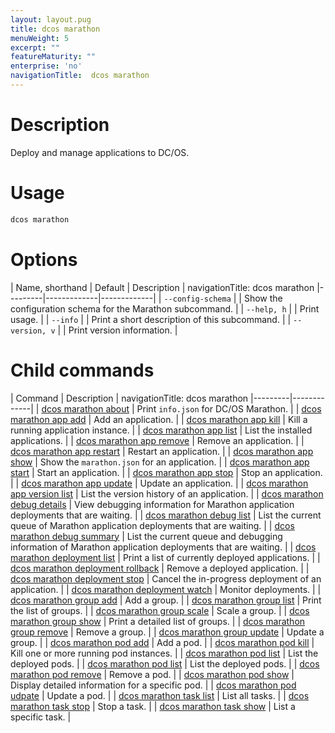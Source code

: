 ```yaml
---
layout: layout.pug
title: dcos marathon
menuWeight: 5
excerpt: ""
featureMaturity: ""
enterprise: 'no'
navigationTitle:  dcos marathon
---
```


<!-- This source repo for this topic is https://github.com/dcos/dcos-docs -->


# Description
Deploy and manage applications to DC/OS.

# Usage

```bash
dcos marathon
```

# Options

| Name, shorthand | Default | Description |
navigationTitle:  dcos marathon
|---------|-------------|-------------|
| `--config-schema`   |             |  Show the configuration schema for the Marathon subcommand. |
| `--help, h`   |             |  Print usage. |
| `--info`   |             |  Print a short description of this subcommand. |
| `--version, v`   |             | Print version information. |

# Child commands

| Command | Description |
navigationTitle:  dcos marathon
|---------|-------------|
| [dcos marathon about](/docs/1.10/cli/command-reference/dcos-marathon/dcos-marathon-about/)   | Print `info.json` for DC/OS Marathon. | 
| [dcos marathon app add](/docs/1.10/cli/command-reference/dcos-marathon/dcos-marathon-app-add/)   |  Add an application. | 
| [dcos marathon app kill](/docs/1.10/cli/command-reference/dcos-marathon/dcos-marathon-app-kill/)   | Kill a running application instance.  | 
| [dcos marathon app list](/docs/1.10/cli/command-reference/dcos-marathon/dcos-marathon-app-list/)   | List the installed applications.  | 
| [dcos marathon app remove](/docs/1.10/cli/command-reference/dcos-marathon/dcos-marathon-app-remove/)   |  Remove an application. | 
| [dcos marathon app restart](/docs/1.10/cli/command-reference/dcos-marathon/dcos-marathon-app-restart/)   | Restart an application.  | 
| [dcos marathon app show](/docs/1.10/cli/command-reference/dcos-marathon/dcos-marathon-app-show/)   | Show the `marathon.json` for an  application.  | 
| [dcos marathon app start](/docs/1.10/cli/command-reference/dcos-marathon/dcos-marathon-app-start/)   | Start an application.  | 
| [dcos marathon app stop](/docs/1.10/cli/command-reference/dcos-marathon/dcos-marathon-app-stop/)   | Stop an application.  | 
| [dcos marathon app update](/docs/1.10/cli/command-reference/dcos-marathon/dcos-marathon-app-update/)   | Update an application.  | 
| [dcos marathon app version list](/docs/1.10/cli/command-reference/dcos-marathon/dcos-marathon-app-version-list/)   | List the version history of an application.  | 
| [dcos marathon debug details](/docs/1.10/cli/command-reference/dcos-marathon/dcos-marathon-debug-details/) | View debugging information for Marathon application deployments that are waiting.  | 
| [dcos marathon debug list](/docs/1.10/cli/command-reference/dcos-marathon/dcos-marathon-debug-list/)   | List the current queue of Marathon application deployments that are waiting.  | 
| [dcos marathon debug summary](/docs/1.10/cli/command-reference/dcos-marathon/dcos-marathon-debug-summary/)   | List the current queue and debugging information of Marathon application deployments that are waiting.  | 
| [dcos marathon deployment list](/docs/1.10/cli/command-reference/dcos-marathon/dcos-marathon-deployment-list/) | Print a list of currently deployed applications. | 
| [dcos marathon deployment rollback](/docs/1.10/cli/command-reference/dcos-marathon/dcos-marathon-deployment-rollback/) | Remove a deployed application. | 
| [dcos marathon deployment stop](/docs/1.10/cli/command-reference/dcos-marathon/dcos-marathon-deployment-stop/) | Cancel the in-progress deployment of an application. | 
| [dcos marathon deployment watch](/docs/1.10/cli/command-reference/dcos-marathon/dcos-marathon-deployment-stop/) | Monitor deployments. | 
| [dcos marathon group add](/docs/1.10/cli/command-reference/dcos-marathon/dcos-marathon-group-add/) | Add a group. | 
| [dcos marathon group list](/docs/1.10/cli/command-reference/dcos-marathon/dcos-marathon-group-list/) | Print the list of groups. | 
| [dcos marathon group scale](/docs/1.10/cli/command-reference/dcos-marathon/dcos-marathon-group-scale/) | Scale a group. | 
| [dcos marathon group show](/docs/1.10/cli/command-reference/dcos-marathon/dcos-marathon-group-scale/) | Print a detailed list of groups. | 
| [dcos marathon group remove](/docs/1.10/cli/command-reference/dcos-marathon/dcos-marathon-group-remove/) | Remove a group. | 
| [dcos marathon group update](/docs/1.10/cli/command-reference/dcos-marathon/dcos-marathon-group-update/) | Update a group. | 
| [dcos marathon pod add](/docs/1.10/cli/command-reference/dcos-marathon/dcos-marathon-pod-add/) | Add a pod. | 
| [dcos marathon pod kill](/docs/1.10/cli/command-reference/dcos-marathon/dcos-marathon-pod-kill/) | Kill one or more running pod instances. | 
| [dcos marathon pod list](/docs/1.10/cli/command-reference/dcos-marathon/dcos-marathon-pod-list/) | List the deployed pods. | 
| [dcos marathon pod list](/docs/1.10/cli/command-reference/dcos-marathon/dcos-marathon-pod-list/) | List the deployed pods. | 
| [dcos marathon pod remove](/docs/1.10/cli/command-reference/dcos-marathon/dcos-marathon-pod-remove/) | Remove a pod. | 
| [dcos marathon pod show](/docs/1.10/cli/command-reference/dcos-marathon/dcos-marathon-pod-show/) | Display detailed information for a specific pod. | 
| [dcos marathon pod udpate](/docs/1.10/cli/command-reference/dcos-marathon/dcos-marathon-pod-update/) | Update a pod. | 
| [dcos marathon task list](/docs/1.10/cli/command-reference/dcos-marathon/dcos-marathon-task-list/) | List all tasks. | 
| [dcos marathon task stop](/docs/1.10/cli/command-reference/dcos-marathon/dcos-marathon-task-stop/) | Stop a task. | 
| [dcos marathon task show](/docs/1.10/cli/command-reference/dcos-marathon/dcos-marathon-task-show/) | List a specific task. | 

